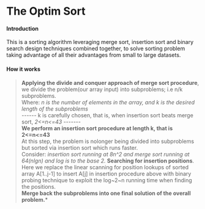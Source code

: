 # The Optim Sort    
#### Introduction   
This is a sorting algorithm leveraging merge sort, insertion sort 
and binary search design techniques combined together, to solve sorting problem 
taking advantage of all their advantages from small to large datasets.      

#### How it works     
>**Applying the divide and conquer approach of merge sort procedure**, we divide 
the problem(our array input) into subproblems; i.e n/k subproblems.    
>Where: *n is the number of elements in the array, and k is the desired length of the subproblems*   
>------ k is carefully chosen, that is, when insertion sort beats merge sort, *2<=n<=43* -------   
>**We perform an insertion sort procedure at length k, that is 2<=n<=43**  
>At this step, the problem is nolonger being divided into subproblems but sorted via insertion sort which runs faster.  
>Consider: *insertion sort running at 8n^2 and merge sort running at 64(nlgn) and log is to the base 2.*
>**Searching for insertion positions**. Here we replace the linear scanning for position lookups of 
sorted array A[1..j-1] to insert A[j] in insertion procedure above with binary probing technique to exploit 
the log~2~n running time when finding the positions.   
>**Merge back the subproblems into one final solution of the overall problem.***
